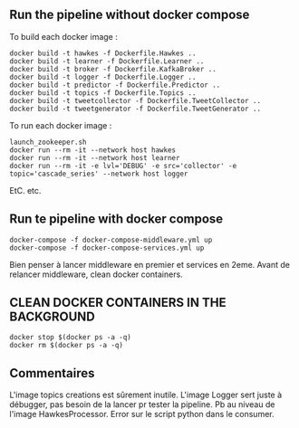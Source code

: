 ## Run the pipeline without docker compose

To build each docker image : 

```
docker build -t hawkes -f Dockerfile.Hawkes ..
docker build -t learner -f Dockerfile.Learner ..
docker build -t broker -f Dockerfile.KafkaBroker ..
docker build -t logger -f Dockerfile.Logger ..
docker build -t predictor -f Dockerfile.Predictor ..
docker build -t topics -f Dockerfile.Topics ..
docker build -t tweetcollector -f Dockerfile.TweetCollector ..
docker build -t tweetgenerator -f Dockerfile.TweetGenerator ..
```

To run each docker image :

```
launch_zookeeper.sh
docker run --rm -it --network host hawkes
docker run --rm -it --network host learner
docker run --rm -it -e lvl='DEBUG' -e src='collector' -e topic='cascade_series' --network host logger 
```

EtC. etc. 

## Run te pipeline with docker compose 

```
docker-compose -f docker-compose-middleware.yml up
docker-compose -f docker-compose-services.yml up
```
Bien penser à lancer middleware en premier et services en 2eme. 
Avant de relancer middleware, clean docker containers.  

## CLEAN DOCKER CONTAINERS IN THE BACKGROUND 

```
docker stop $(docker ps -a -q)
docker rm $(docker ps -a -q)
```

## Commentaires 

L'image topics creations est sûrement inutile.
L'image Logger sert juste à débugger, pas besoin de la lancer pr tester la pipeline. 
Pb au niveau de l'image HawkesProcessor. Error sur le script python dans le consumer. 
